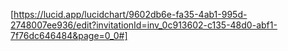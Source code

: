 [https://lucid.app/lucidchart/9602db6e-fa35-4ab1-995d-2748007ee936/edit?invitationId=inv_0c913602-c135-48d0-abf1-7f76dc646484&page=0_0#]
